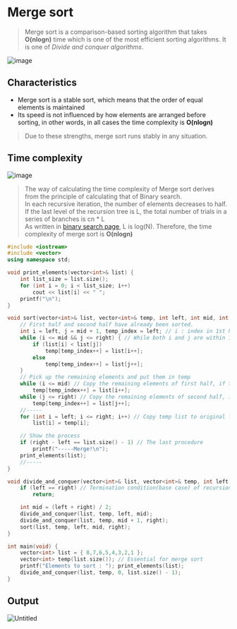 # Merge sort
>Merge sort is a comparison-based sorting algorithm that takes **O(nlogn)** time which is one of the most efficient sorting algorithms. It is one of *Divide and conquer algorithms*.<br>

![image](https://user-images.githubusercontent.com/67142421/149567895-7ef189fb-abcd-4430-bf6a-5cef1dd9ea8f.png)

## Characteristics
* Merge sort is a stable sort, which means that the order of equal elements is maintained
* Its speed is not influenced by how elements are arranged before sorting, in other words, in all cases the time complexity is **O(nlogn)**
>Due to these strengths, merge sort runs stably in any situation.

## Time complexity
![image](https://user-images.githubusercontent.com/67142421/158380312-a1b7a32a-5230-4ae7-b50b-f9d47e2dbdb8.png)

>The way of calculating the time complexity of Merge sort derives from the principle of calculating that of Binary search.<br>
>In each recursive iteration, the number of elements decreases to half. If the last level of the recursion tree is L, the total number of trials in a series of branches is cn * L<br>
>As written in [binary search page](https://github.com/vacu9708/Algorithm/tree/main/Searching%20algorithm/Binary%20search), L is log(N). 
>Therefore, the time complexity of merge sort is **O(nlogn)**

~~~c++
#include <iostream>
#include <vector>
using namespace std;

void print_elements(vector<int>& list) {
	int list_size = list.size();
	for (int i = 0; i < list_size; i++)
		cout << list[i] << " ";
	printf("\n");
}

void sort(vector<int>& list, vector<int>& temp, int left, int mid, int right) { // Sort elements in ascending order
	// First half and second half have already been sorted.
	int i = left, j = mid + 1, temp_index = left; // i : index in 1st half / j : index in 2nd half
	while (i <= mid && j <= right) { // While both i and j are within 1st half and 2nd half
		if (list[i] < list[j])
			temp[temp_index++] = list[i++];
		else
			temp[temp_index++] = list[j++];
	}
	// Pick up the remaining elements and put them in temp
	while (i <= mid) // Copy the remaining elements of first half, if there are any
		temp[temp_index++] = list[i++];
	while (j <= right) // Copy the remaining elements of second half, if there are any
		temp[temp_index++] = list[j++];
	//-----
	for (int i = left; i <= right; i++) // Copy temp list to original list(Merging)
		list[i] = temp[i];

	// Show the process
	if (right - left == list.size() - 1) // The last procedure
		printf("-----Merge!\n");
	print_elements(list);
	//-----
}

void divide_and_conquer(vector<int>& list, vector<int>& temp, int left, int right) {
	if (left == right) // Termination condition(base case) of recursion
		return;

	int mid = (left + right) / 2;
	divide_and_conquer(list, temp, left, mid);
	divide_and_conquer(list, temp, mid + 1, right);
	sort(list, temp, left, mid, right);
}

int main(void) {
	vector<int> list = { 8,7,6,5,4,3,2,1 };
	vector<int> temp(list.size()); // Essential for merge sort
	printf("Elements to sort : "); print_elements(list);
	divide_and_conquer(list, temp, 0, list.size() - 1);
}
~~~

## Output
![Untitled](https://user-images.githubusercontent.com/67142421/149567500-2f875e4e-c74e-4f25-b498-3ec84f0937b2.png)
